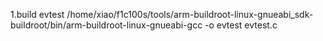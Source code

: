 1.build evtest
/home/xiao/f1c100s/tools/arm-buildroot-linux-gnueabi_sdk-buildroot/bin/arm-buildroot-linux-gnueabi-gcc -o evtest evtest.c